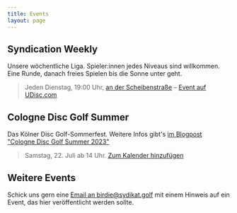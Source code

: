 ```yaml
---
title: Events
layout: page
---
```


## Syndication Weekly

Unsere wöchentliche Liga. Spieler:innen jedes Niveaus sind willkommen. Eine Runde, danach freies Spielen bis die Sonne unter geht.

> Jeden Dienstag, 19:00 Uhr, [an der Scheibenstraße](https://goo.gl/maps/yqyVDEoEs8Qd5LD56) – [Event auf UDisc.com](https://udisc.com/leagues/syndication-weekly)

## Cologne Disc Golf Summer

Das Kölner Disc Golf-Sommerfest. Weitere Infos gibt's [im Blogpost "Cologne Disc Golf Summer 2023"](/blog/cologne-disc-golf-summer/)

> Samstag, 22. Juli ab 14 Uhr. [Zum Kalender hinzufügen](/assets/misc/cdgs23.ics)

## Weitere Events

Schick uns gern eine [Email an birdie@sydikat.golf](mailto:birdie@syndikat.golf) mit einem Hinweis auf ein Event, das hier veröffentlicht werden sollte.